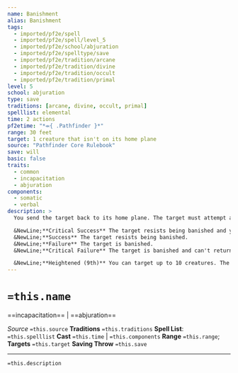 ```yaml
---
name: Banishment
alias: Banishment
tags:
  - imported/pf2e/spell
  - imported/pf2e/spell/level_5
  - imported/pf2e/school/abjuration
  - imported/pf2e/spelltype/save
  - imported/pf2e/tradition/arcane
  - imported/pf2e/tradition/divine
  - imported/pf2e/tradition/occult
  - imported/pf2e/tradition/primal
level: 5
school: abjuration
type: save
traditions: [arcane, divine, occult, primal]
spelllist: elemental
time: 2 actions
pf2etime: "*⬺{ .Pathfinder }*"
range: 30 feet
target: 1 creature that isn't on its home plane
source: "Pathfinder Core Rulebook"
save: will
basic: false
traits:
  - common
  - incapacitation
  - abjuration
components:
  - somatic
  - verbal
description: >
  You send the target back to its home plane. The target must attempt a Will save. You can spend an extra action while Casting this Spell and add a material component to give the creature a -2 circumstance penalty to its save. The component must be a specially gathered object that is anathema to the creature, and not from a material component pouch. This spell fails if you aren't on your home plane when you cast it.

  &NewLine;**Critical Success** The target resists being banished and you are [[Stunned]] 1.
  &NewLine;**Success** The target resists being banished.
  &NewLine;**Failure** The target is banished.
  &NewLine;**Critical Failure** The target is banished and can't return by any means to the plane it's banished from for 1 week.

  &NewLine;**Heightened (9th)** You can target up to 10 creatures. The extra material component affects targets to which it is anathema.
---
```

# `=this.name`
==incapacitation== | ==abjuration==

*Source* `=this.source`
**Traditions** `=this.traditions`
**Spell List**: `=this.spelllist`
**Cast** `=this.time` | `=this.components`
**Range** `=this.range`; **Targets** `=this.target`
**Saving Throw** `=this.save`

***
`=this.description`